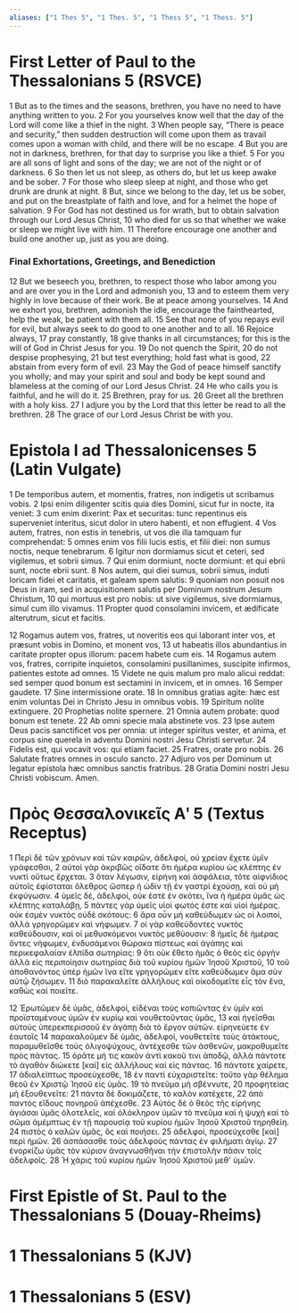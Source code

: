 ```yaml
---
aliases: ["1 Thes 5", "1 Thes. 5", "1 Thess 5", "1 Thess. 5"]
---
```



# First Letter of Paul to the Thessalonians 5 (RSVCE)

1 But as to the times and the seasons, brethren, you have no need to have anything written to you.
2 For you yourselves know well that the day of the Lord will come like a thief in the night.
3 When people say, “There is peace and security,” then sudden destruction will come upon them as travail comes upon a woman with child, and there will be no escape.
4 But you are not in darkness, brethren, for that day to surprise you like a thief.
5 For you are all sons of light and sons of the day; we are not of the night or of darkness.
6 So then let us not sleep, as others do, but let us keep awake and be sober.
7 For those who sleep sleep at night, and those who get drunk are drunk at night.
8 But, since we belong to the day, let us be sober, and put on the breastplate of faith and love, and for a helmet the hope of salvation.
9 For God has not destined us for wrath, but to obtain salvation through our Lord Jesus Christ,
10 who died for us so that whether we wake or sleep we might live with him.
11 Therefore encourage one another and build one another up, just as you are doing.
### Final Exhortations, Greetings, and Benediction
12 But we beseech you, brethren, to respect those who labor among you and are over you in the Lord and admonish you,
13 and to esteem them very highly in love because of their work. Be at peace among yourselves.
14 And we exhort you, brethren, admonish the idle, encourage the fainthearted, help the weak, be patient with them all.
15 See that none of you repays evil for evil, but always seek to do good to one another and to all.
16 Rejoice always,
17 pray constantly,
18 give thanks in all circumstances; for this is the will of God in Christ Jesus for you.
19 Do not quench the Spirit,
20 do not despise prophesying,
21 but test everything; hold fast what is good,
22 abstain from every form of evil.
23 May the God of peace himself sanctify you wholly; and may your spirit and soul and body be kept sound and blameless at the coming of our Lord Jesus Christ.
24 He who calls you is faithful, and he will do it.
25 Brethren, pray for us.
26 Greet all the brethren with a holy kiss.
27 I adjure you by the Lord that this letter be read to all the brethren.
28 The grace of our Lord Jesus Christ be with you.


# Epistola I ad Thessalonicenses 5 (Latin Vulgate)

1 De temporibus autem, et momentis, fratres, non indigetis ut scribamus vobis.
2 Ipsi enim diligenter scitis quia dies Domini, sicut fur in nocte, ita veniet:
3 cum enim dixerint: Pax et securitas: tunc repentinus eis superveniet interitus, sicut dolor in utero habenti, et non effugient.
4 Vos autem, fratres, non estis in tenebris, ut vos die illa tamquam fur comprehendat:
5 omnes enim vos filii lucis estis, et filii diei: non sumus noctis, neque tenebrarum.
6 Igitur non dormiamus sicut et ceteri, sed vigilemus, et sobrii simus.
7 Qui enim dormiunt, nocte dormiunt: et qui ebrii sunt, nocte ebrii sunt.
8 Nos autem, qui diei sumus, sobrii simus, induti loricam fidei et caritatis, et galeam spem salutis:
9 quoniam non posuit nos Deus in iram, sed in acquisitionem salutis per Dominum nostrum Jesum Christum,
10 qui mortuus est pro nobis: ut sive vigilemus, sive dormiamus, simul cum illo vivamus.
11 Propter quod consolamini invicem, et ædificate alterutrum, sicut et facitis.

12 Rogamus autem vos, fratres, ut noveritis eos qui laborant inter vos, et præsunt vobis in Domino, et monent vos,
13 ut habeatis illos abundantius in caritate propter opus illorum: pacem habete cum eis.
14 Rogamus autem vos, fratres, corripite inquietos, consolamini pusillanimes, suscipite infirmos, patientes estote ad omnes.
15 Videte ne quis malum pro malo alicui reddat: sed semper quod bonum est sectamini in invicem, et in omnes.
16 Semper gaudete.
17 Sine intermissione orate.
18 In omnibus gratias agite: hæc est enim voluntas Dei in Christo Jesu in omnibus vobis.
19 Spiritum nolite extinguere.
20 Prophetias nolite spernere.
21 Omnia autem probate: quod bonum est tenete.
22 Ab omni specie mala abstinete vos.
23 Ipse autem Deus pacis sanctificet vos per omnia: ut integer spiritus vester, et anima, et corpus sine querela in adventu Domini nostri Jesu Christi servetur.
24 Fidelis est, qui vocavit vos: qui etiam faciet.
25 Fratres, orate pro nobis.
26 Salutate fratres omnes in osculo sancto.
27 Adjuro vos per Dominum ut legatur epistola hæc omnibus sanctis fratribus.
28 Gratia Domini nostri Jesu Christi vobiscum. Amen.


# Πρὸς Θεσσαλονικεῖς Αʹ 5 (Textus Receptus)

1 Περὶ δὲ τῶν χρόνων καὶ τῶν καιρῶν, ἀδελφοί, οὐ χρείαν ἔχετε ὑμῖν γράφεσθαι,
2 αὐτοὶ γὰρ ἀκριβῶς οἴδατε ὅτι ἡμέρα κυρίου ὡς κλέπτης ἐν νυκτὶ οὕτως ἔρχεται.
3 ὅταν λέγωσιν, εἰρήνη καὶ ἀσφάλεια, τότε αἰφνίδιος αὐτοῖς ἐφίσταται ὄλεθρος ὥσπερ ἡ ὠδὶν τῇ ἐν γαστρὶ ἐχούσῃ, καὶ οὐ μὴ ἐκφύγωσιν.
4 ὑμεῖς δέ, ἀδελφοί, οὐκ ἐστὲ ἐν σκότει, ἵνα ἡ ἡμέρα ὑμᾶς ὡς κλέπτης καταλάβῃ,
5 πάντες γὰρ ὑμεῖς υἱοὶ φωτός ἐστε καὶ υἱοὶ ἡμέρας. οὐκ ἐσμὲν νυκτὸς οὐδὲ σκότους:
6 ἄρα οὖν μὴ καθεύδωμεν ὡς οἱ λοιποί, ἀλλὰ γρηγορῶμεν καὶ νήφωμεν.
7 οἱ γὰρ καθεύδοντες νυκτὸς καθεύδουσιν, καὶ οἱ μεθυσκόμενοι νυκτὸς μεθύουσιν:
8 ἡμεῖς δὲ ἡμέρας ὄντες νήφωμεν, ἐνδυσάμενοι θώρακα πίστεως καὶ ἀγάπης καὶ περικεφαλαίαν ἐλπίδα σωτηρίας:
9 ὅτι οὐκ ἔθετο ἡμᾶς ὁ θεὸς εἰς ὀργὴν ἀλλὰ εἰς περιποίησιν σωτηρίας διὰ τοῦ κυρίου ἡμῶν Ἰησοῦ Χριστοῦ,
10 τοῦ ἀποθανόντος ὑπὲρ ἡμῶν ἵνα εἴτε γρηγορῶμεν εἴτε καθεύδωμεν ἅμα σὺν αὐτῷ ζήσωμεν.
11 διὸ παρακαλεῖτε ἀλλήλους καὶ οἰκοδομεῖτε εἷς τὸν ἕνα, καθὼς καὶ ποιεῖτε.

12 Ἐρωτῶμεν δὲ ὑμᾶς, ἀδελφοί, εἰδέναι τοὺς κοπιῶντας ἐν ὑμῖν καὶ προϊσταμένους ὑμῶν ἐν κυρίῳ καὶ νουθετοῦντας ὑμᾶς,
13 καὶ ἡγεῖσθαι αὐτοὺς ὑπερεκπερισσοῦ ἐν ἀγάπῃ διὰ τὸ ἔργον αὐτῶν. εἰρηνεύετε ἐν ἑαυτοῖς
14 παρακαλοῦμεν δὲ ὑμᾶς, ἀδελφοί, νουθετεῖτε τοὺς ἀτάκτους, παραμυθεῖσθε τοὺς ὀλιγοψύχους, ἀντέχεσθε τῶν ἀσθενῶν, μακροθυμεῖτε πρὸς πάντας.
15 ὁρᾶτε μή τις κακὸν ἀντὶ κακοῦ τινι ἀποδῷ, ἀλλὰ πάντοτε τὸ ἀγαθὸν διώκετε [καὶ] εἰς ἀλλήλους καὶ εἰς πάντας.
16 πάντοτε χαίρετε,
17 ἀδιαλείπτως προσεύχεσθε,
18 ἐν παντὶ εὐχαριστεῖτε: τοῦτο γὰρ θέλημα θεοῦ ἐν Χριστῷ Ἰησοῦ εἰς ὑμᾶς.
19 τὸ πνεῦμα μὴ σβέννυτε,
20 προφητείας μὴ ἐξουθενεῖτε:
21 πάντα δὲ δοκιμάζετε, τὸ καλὸν κατέχετε,
22 ἀπὸ παντὸς εἴδους πονηροῦ ἀπέχεσθε.
23 Αὐτὸς δὲ ὁ θεὸς τῆς εἰρήνης ἁγιάσαι ὑμᾶς ὁλοτελεῖς, καὶ ὁλόκληρον ὑμῶν τὸ πνεῦμα καὶ ἡ ψυχὴ καὶ τὸ σῶμα ἀμέμπτως ἐν τῇ παρουσίᾳ τοῦ κυρίου ἡμῶν Ἰησοῦ Χριστοῦ τηρηθείη.
24 πιστὸς ὁ καλῶν ὑμᾶς, ὃς καὶ ποιήσει.
25 ἀδελφοί, προσεύχεσθε [καὶ] περὶ ἡμῶν.
26 ἀσπάσασθε τοὺς ἀδελφοὺς πάντας ἐν φιλήματι ἁγίῳ.
27 ἐνορκίζω ὑμᾶς τὸν κύριον ἀναγνωσθῆναι τὴν ἐπιστολὴν πᾶσιν τοῖς ἀδελφοῖς.
28 Ἡ χάρις τοῦ κυρίου ἡμῶν Ἰησοῦ Χριστοῦ μεθ' ὑμῶν.


# First Epistle of St. Paul to the Thessalonians 5 (Douay-Rheims)


# 1 Thessalonians 5 (KJV)


# 1 Thessalonians 5 (ESV)

